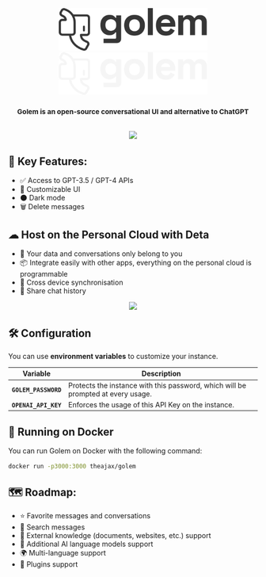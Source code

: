 <div align="center">

<img src="./public/image/logo-light-lettered.svg#gh-light-mode-only" width="300" />
<img src="./public/image/logo-dark-lettered.svg#gh-dark-mode-only" width="300" />

<h3><sup>Golem is an open-source conversational UI and alternative to ChatGPT</sup><h3>


<img src="https://user-images.githubusercontent.com/8951736/236704737-3591e45f-11cc-410a-8cf7-e10288233c8d.png" width=840>

</div>



## 🚀 Key Features:

- ✅ Access to GPT-3.5 / GPT-4 APIs
- 🎨 Customizable UI
- 🌑 Dark mode
- 🗑️ Delete messages

## ☁ Host on the Personal Cloud with Deta

- 🔑 Your data and conversations only belong to you
- 📦 Integrate easily with other apps, everything on the personal cloud is programmable
- 💠 Cross device synchronisation
- 🍻 Share chat history

<div align="center">
<a href="https://deta.space/discovery/@henrycunh/golem" _target="blank">
<img src="https://raw.githubusercontent.com/deta/community-content/main/Install-Button/dark.svg#gh-dark-mode-only" width="400" />
</a>
</div>

## 🛠 Configuration
You can use **environment variables** to customize your instance.

| Variable | Description |
| -------- | ----------- |
| **`GOLEM_PASSWORD`** | Protects the instance with this password, which will be prompted at every usage. |
| **`OPENAI_API_KEY`** | Enforces the usage of this API Key on the instance. |

## 🐳 Running on Docker
You can run Golem on Docker with the following command:

```bash
docker run -p3000:3000 theajax/golem
```

## 🗺️ Roadmap:

- ⭐️ Favorite messages and conversations
- 🔎 Search messages
- 📄 External knowledge (documents, websites, etc.) support
- 🤖 Additional AI language models support
- 🌍 Multi-language support
- 🔌 Plugins support



